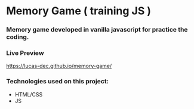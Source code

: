 # Memory Game ( training JS )

### Memory game developed in vanilla javascript for practice the coding.

### Live Preview

https://lucas-dec.github.io/memory-game/

### Technologies used on this project:

- HTML/CSS
- JS
